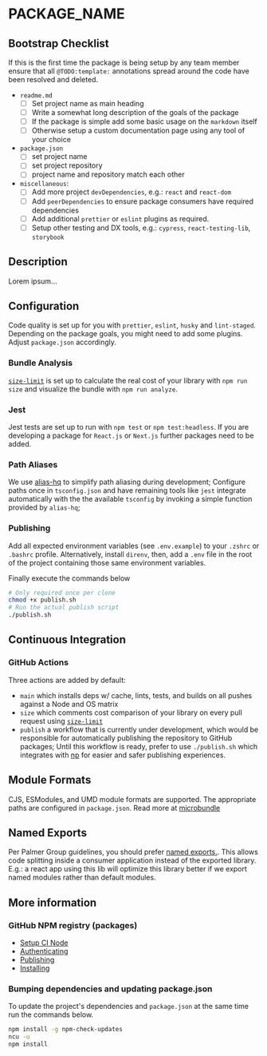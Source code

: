<!-- @TODO:template: Add package name above and -->

# PACKAGE_NAME

<!-- @TODO:template: Add long package description here -->

## Bootstrap Checklist

If this is the first time the package is being setup by any team member
ensure that all `@TODO:template:` annotations spread around the code have been
resolved and deleted.

<!-- @TODO:tempalte:delete_this_section -->

- `readme.md`
  - [ ] Set project name as main heading
  - [ ] Write a somewhat long description of the goals of the package
  - [ ] If the package is simple add some basic usage on the `markdown` itself
  - [ ] Otherwise setup a custom documentation page using any tool of your choice
- `package.json`
  - [ ] set project name
  - [ ] set project repository
  - [ ] project name and repository match each other
- `miscellaneous`:
  - [ ] Add more project `devDependencies`, e.g.: `react` and `react-dom`
  - [ ] Add `peerDependencies` to ensure package consumers have required dependencies
  - [ ] Add additional `prettier` or `eslint` plugins as required.
  - [ ] Setup other testing and DX tools, e.g.: `cypress`, `react-testing-lib`, `storybook`

## Description

Lorem ipsum...

## Configuration

Code quality is set up for you with `prettier`, `eslint`, `husky` and
`lint-staged`. Depending on the package goals, you might need to add some
plugins. Adjust `package.json` accordingly.

### Bundle Analysis

[`size-limit`](https://github.com/ai/size-limit) is set up to calculate
the real cost of your library with `npm run size` and visualize the bundle
with `npm run analyze`.

### Jest

Jest tests are set up to run with `npm test` or `npm test:headless`. If you
are developing a package for `React.js` or `Next.js` further packages need to be
added.

### Path Aliases

We use [alias-hq](https://github.com/davestewart/alias-hq) to simplify path
aliasing during development; Configure paths once in `tsconfig.json` and have
remaining tools like `jest` integrate automatically with the the available
`tsconfig` by invoking a simple function provided by `alias-hq`;

### Publishing

Add all expected environment variables (see `.env.example`) to your `.zshrc` or
`.bashrc` profile. Alternatively, install `direnv`, then, add a `.env` file
in the root of the project containing those same environment variables.

Finally execute the commands below

```bash
# Only required once per clone
chmod +x publish.sh
# Run the actual publish script
./publish.sh
```

## Continuous Integration

### GitHub Actions

Three actions are added by default:

- `main` which installs deps w/ cache, lints, tests, and builds on all
  pushes against a Node and OS matrix
- `size` which comments cost comparison of your library on every pull
  request using [`size-limit`](https://github.com/ai/size-limit)
- `publish` a workflow that is currently under development, which would be
  responsible for automatically publishing the repository to GitHub packages;
  Until this workflow is ready, prefer to use `./publish.sh` which integrates
  with [np](https://github.com/sindresorhus/np) for easier and safer publishing
  experiences.

## Module Formats

CJS, ESModules, and UMD module formats are supported. The appropriate paths are
configured in `package.json`. Read more at [microbundle](https://github.com/developit/microbundle)

## Named Exports

Per Palmer Group guidelines, you should prefer [named exports.](https://github.com/palmerhq/typescript#exports). This allows code splitting inside a consumer application
instead of the exported library. E.g.: a react app using this lib will optimize
this library better if we export named modules rather than default modules.

## More information

### GitHub NPM registry (packages)

- [Setup CI Node](https://github.com/actions/setup-node#usage)
- [Authenticating](https://docs.github.com/en/packages/working-with-a-github-packages-registry/working-with-the-npm-registry#authenticating-to-github-packages)
- [Publishing](https://docs.github.com/en/packages/working-with-a-github-packages-registry/working-with-the-npm-registry#publishing-a-package)
- [Installing](https://docs.github.com/en/packages/working-with-a-github-packages-registry/working-with-the-npm-registry#installing-a-package)

### Bumping dependencies and updating package.json

To update the project's dependencies and `package.json` at the same time
run the commands below.

```bash
npm install -g npm-check-updates
ncu -u
npm install
```
